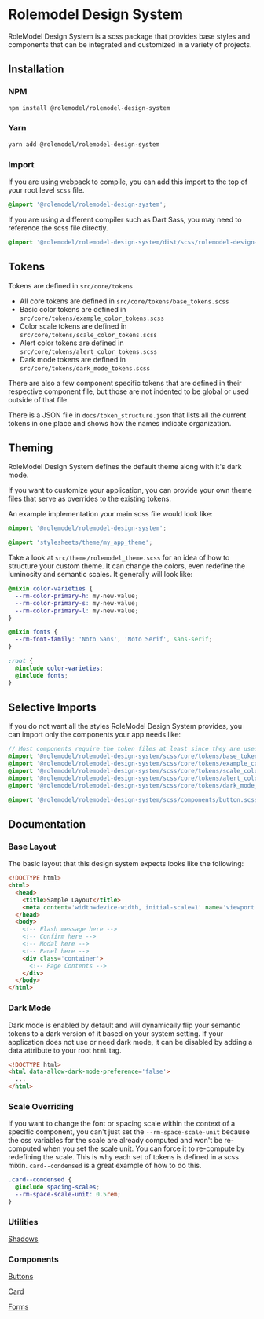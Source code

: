 # Rolemodel Design System

RoleModel Design System is a scss package that provides base styles and components that can be integrated and customized in a variety of projects.

## Installation

### NPM
```sh
npm install @rolemodel/rolemodel-design-system
```

### Yarn
```sh
yarn add @rolemodel/rolemodel-design-system
```

### Import

If you are using webpack to compile, you can add this import to the top of your root level `scss` file.
```scss
@import '@rolemodel/rolemodel-design-system';
```

If you are using a different compiler such as Dart Sass, you may need to reference the scss file directly.
```scss
@import '@rolemodel/rolemodel-design-system/dist/scss/rolemodel-design-system'
```

## Tokens

Tokens are defined in `src/core/tokens`

- All core tokens are defined in `src/core/tokens/base_tokens.scss`
- Basic color tokens are defined in `src/core/tokens/example_color_tokens.scss`
- Color scale tokens are defined in `src/core/tokens/scale_color_tokens.scss`
- Alert color tokens are defined in `src/core/tokens/alert_color_tokens.scss`
- Dark mode tokens are defined in `src/core/tokens/dark_mode_tokens.scss`

There are also a few component specific tokens that are defined in their respective component file, but those are not indented to be global or used outside of that file.

There is a JSON file in `docs/token_structure.json` that lists all the current tokens in one place and shows how the names indicate organization.

## Theming

RoleModel Design System defines the default theme along with it's dark mode.

If you want to customize your application, you can provide your own theme files that serve as overrides to the existing tokens.

An example implementation your main scss file would look like:

```scss
@import '@rolemodel/rolemodel-design-system';

@import 'stylesheets/theme/my_app_theme';
```

Take a look at `src/theme/rolemodel_theme.scss` for an idea of how to structure your custom theme. It can change the colors, even redefine the luminosity and semantic scales. It generally will look like:

```scss
@mixin color-varieties {
  --rm-color-primary-h: my-new-value;
  --rm-color-primary-s: my-new-value;
  --rm-color-primary-l: my-new-value;
}

@mixin fonts {
  --rm-font-family: 'Noto Sans', 'Noto Serif', sans-serif;
}

:root {
  @include color-varieties;
  @include fonts;
}
```

## Selective Imports

If you do not want all the styles RoleModel Design System provides, you can import only the components your app needs like:

```scss
// Most components require the token files at least since they are used throughout the system.
@import '@rolemodel/rolemodel-design-system/scss/core/tokens/base_tokens';
@import '@rolemodel/rolemodel-design-system/scss/core/tokens/example_color_tokens';
@import '@rolemodel/rolemodel-design-system/scss/core/tokens/scale_color_tokens';
@import '@rolemodel/rolemodel-design-system/scss/core/tokens/alert_color_tokens';
@import '@rolemodel/rolemodel-design-system/scss/core/tokens/dark_mode_tokens';

@import '@rolemodel/rolemodel-design-system/scss/components/button.scss';
```

## Documentation

### Base Layout

The basic layout that this design system expects looks like the following:
```html
<!DOCTYPE html>
<html>
  <head>
    <title>Sample Layout</title>
    <meta content='width=device-width, initial-scale=1' name='viewport' />
  </head>
  <body>
    <!-- Flash message here -->
    <!-- Confirm here -->
    <!-- Modal here -->
    <!-- Panel here -->
    <div class='container'>
      <!-- Page Contents -->
    </div>
  </body>
</html>
```

### Dark Mode

Dark mode is enabled by default and will dynamically flip your semantic tokens to a dark version of it based on your system setting.
If your application does not use or need dark mode, it can be disabled by adding a data attribute to your root `html` tag.

```html
<!DOCTYPE html>
<html data-allow-dark-mode-preference='false'>
  ...
</html>
```

### Scale Overriding

If you want to change the font or spacing scale within the context of a specific component, you can't just set the `--rm-space-scale-unit` because the css variables for the scale are already computed and won't be re-computed when you set the scale unit. You can force it to re-compute by redefining the scale. This is why each set of tokens is defined in a scss mixin. `card--condensed` is a great example of how to do this.

```scss
.card--condensed {
  @include spacing-scales;
  --rm-space-scale-unit: 0.5rem;
}
```

### Utilities

[Shadows](./docs/components/shadow/shadow.md)

### Components

[Buttons](./docs/components/button/button.md)

[Card](./docs/components/card/card.md)

[Forms](./docs/components/form/form.md)
